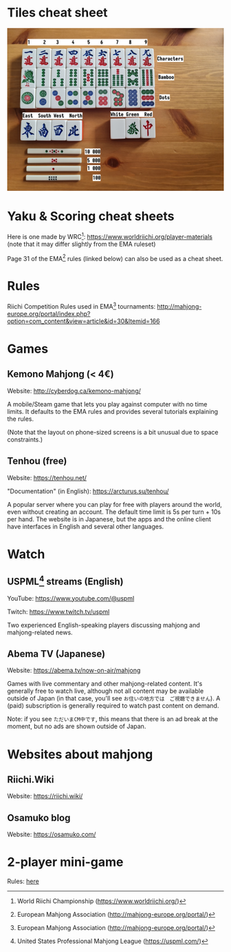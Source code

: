 # Tiles cheat sheet

![tiles](./tiles.jpg)

# Yaku & Scoring cheat sheets

Here is one made by WRC[^3]: https://www.worldriichi.org/player-materials (note that it may differ slightly from the EMA ruleset)

Page 31 of the EMA[^1] rules (linked below) can also be used as a cheat sheet.

# Rules

Riichi Competition Rules used in EMA[^1] tournaments: http://mahjong-europe.org/portal/index.php?option=com_content&view=article&id=30&Itemid=166

# Games

## Kemono Mahjong (< 4€)

Website: http://cyberdog.ca/kemono-mahjong/

A mobile/Steam game that lets you play against computer with no time limits. It defaults to the EMA rules and provides several tutorials explaining the rules.

(Note that the layout on phone-sized screens is a bit unusual due to space constraints.)

## Tenhou (free)

Website: https://tenhou.net/

"Documentation" (in English): https://arcturus.su/tenhou/

A popular server where you can play for free with players around the world, even without creating an account. The default time limit is 5s per turn + 10s per hand. The website is in Japanese, but the apps and the online client have interfaces in English and several other languages.

# Watch

## USPML[^2] streams (English)

YouTube: https://www.youtube.com/@uspml

Twitch: https://www.twitch.tv/uspml

Two experienced English-speaking players discussing mahjong and mahjong-related news.

## Abema TV (Japanese)

Website: https://abema.tv/now-on-air/mahjong

Games with live commentary and other mahjong-related content. It's generally free to watch live, although not all content may be available outside of Japan (in that case, you'll see `お住いの地方では　ご視聴できません`). A (paid) subscription is generally required to watch past content on demand.

Note: if you see `ただいまCM中です`, this means that there is an ad break at the moment, but no ads are shown outside of Japan.

# Websites about mahjong

## Riichi.Wiki

Website: https://riichi.wiki/

## Osamuko blog

Website: https://osamuko.com/

# 2-player mini-game

Rules: [here](./one_suit_mahjong.md)

[^1]: European Mahjong Association (http://mahjong-europe.org/portal/)
[^2]: United States Professional Mahjong League (https://uspml.com/)
[^3]: World Riichi Championship (https://www.worldriichi.org/)
